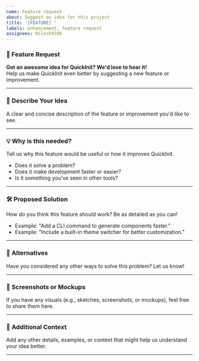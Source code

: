 ```yaml
---
name: Feature request
about: Suggest an idea for this project
title: '[FEATURE] '
labels: enhancement, feature request
assignees: Nilesh9106
---
```


### 🚀 Feature Request

**Got an awesome idea for QuickInit? We'd love to hear it!**  
Help us make QuickInit even better by suggesting a new feature or improvement.

---

### 🎯 **Describe Your Idea**

A clear and concise description of the feature or improvement you'd like to see.

---

### 💡 **Why is this needed?**

Tell us why this feature would be useful or how it improves QuickInit.

- Does it solve a problem?
- Does it make development faster or easier?
- Is it something you’ve seen in other tools?

---

### 🛠️ **Proposed Solution**

How do you think this feature should work? Be as detailed as you can!

- Example: "Add a CLI command to generate components faster."
- Example: "Include a built-in theme switcher for better customization."

---

### 🔄 **Alternatives**

Have you considered any other ways to solve this problem? Let us know!

---

### 📸 **Screenshots or Mockups**

If you have any visuals (e.g., sketches, screenshots, or mockups), feel free to share them here.

---

### 🌟 **Additional Context**

Add any other details, examples, or context that might help us understand your idea better.

---
